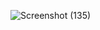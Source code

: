  ![Screenshot (135)](https://github.com/user-attachments/assets/8a75a2f0-c0a5-46ab-a512-07901b05a85b)
